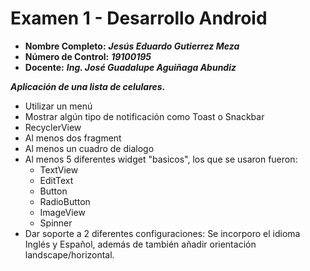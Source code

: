 # Examen 1 - Desarrollo Android
- **Nombre Completo:** ***Jesús Eduardo Gutierrez Meza***
- **Número de Control:** ***19100195***
- **Docente:** ***Ing. José Guadalupe Aguiñaga Abundiz***

***Aplicación de una lista de celulares.***
- Utilizar un menú 
- Mostrar algún tipo de notificación como Toast o Snackbar 
- RecyclerView 
- Al menos dos fragment 
- Al menos un cuadro de dialogo
- Al menos 5 diferentes widget "basicos", los que se usaron fueron:
   * TextView
   * EditText
   * Button
   * RadioButton
   * ImageView
   * Spinner
- Dar soporte a 2 diferentes configuraciones: Se incorporo el idioma Inglés y Español, además de también añadir orientación landscape/horizontal.
